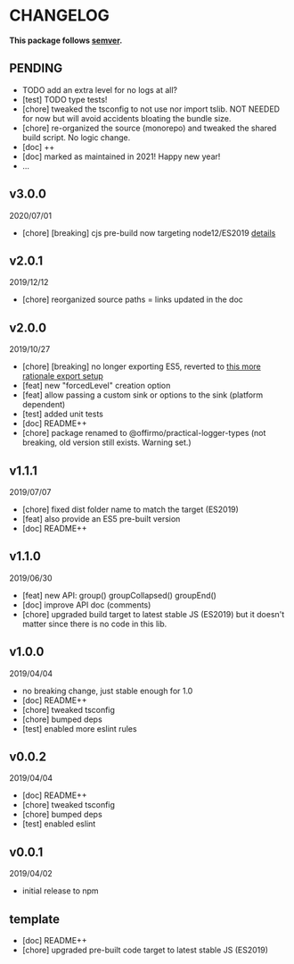# CHANGELOG
**This package follows [semver](https://semver.org/).**

## PENDING
* TODO add an extra level for no logs at all?
* [test] TODO type tests!
* [chore] tweaked the tsconfig to not use nor import tslib. NOT NEEDED for now but will avoid accidents bloating the bundle size.
* [chore] re-organized the source (monorepo) and tweaked the shared build script. No logic change.
* [doc] ++
* [doc] marked as maintained in 2021! Happy new year!
* ...

## v3.0.0
2020/07/01
* [chore] [breaking] cjs pre-build now targeting node12/ES2019 [details](../../CONTRIBUTING/module-exports.md)

## v2.0.1
2019/12/12
* [chore] reorganized source paths = links updated in the doc

## v2.0.0
2019/10/27
* [chore] [breaking] no longer exporting ES5, reverted to [this more rationale export setup](../../CONTRIBUTING/module-exports.md)
* [feat] new "forcedLevel" creation option
* [feat] allow passing a custom sink or options to the sink (platform dependent)
* [test] added unit tests
* [doc] README++
* [chore] package renamed to @offirmo/practical-logger-types (not breaking, old version still exists. Warning set.)

## v1.1.1
2019/07/07
* [chore] fixed dist folder name to match the target (ES2019)
* [feat] also provide an ES5 pre-built version
* [doc] README++

## v1.1.0
2019/06/30
* [feat] new API: group() groupCollapsed() groupEnd()
* [doc] improve API doc (comments)
* [chore] upgraded build target to latest stable JS (ES2019)
  but it doesn't matter since there is no code in this lib.

## v1.0.0
2019/04/04
* no breaking change, just stable enough for 1.0
* [doc] README++
* [chore] tweaked tsconfig
* [chore] bumped deps
* [test] enabled more eslint rules

## v0.0.2
2019/04/04
* [doc] README++
* [chore] tweaked tsconfig
* [chore] bumped deps
* [test] enabled eslint

## v0.0.1
2019/04/02
* initial release to npm

## template
* [doc] README++
* [chore] upgraded pre-built code target to latest stable JS (ES2019)
